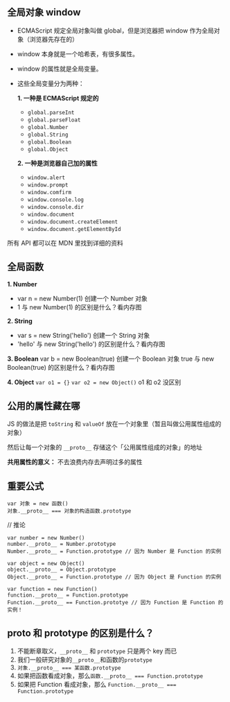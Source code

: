 ## 全局对象 window
- ECMAScript 规定全局对象叫做 global，但是浏览器把 window 作为全局对象（浏览器先存在的）

- window 本身就是一个哈希表，有很多属性。

- window 的属性就是全局变量。

- 这些全局变量分为两种：

  **1. 一种是 ECMAScript 规定的**
    - `global.parseInt`
    - `global.parseFloat`
    - `global.Number`
    - `global.String`
    - `global.Boolean`
    - `global.Object`
    
  **2. 一种是浏览器自己加的属性**
    - `window.alert`
    - `window.prompt`
    - `window.comfirm`
    - `window.console.log`
    - `window.console.dir`
    - `window.document`
    - `window.document.createElement`
    - `window.document.getElementById`
    
所有 API 都可以在 MDN 里找到详细的资料

## 全局函数

**1. Number**
  - var n = new Number(1) 创建一个 Number 对象
  - 1 与 new Number(1) 的区别是什么？看内存图
  
**2. String**
  - var s = new String('hello') 创建一个 String 对象
  - 'hello' 与 new String('hello') 的区别是什么？看内存图
  
**3. Boolean**
var b = new Boolean(true) 创建一个 Boolean 对象
true 与 new Boolean(true) 的区别是什么？看内存图

**4. Object** 
`var o1 = {}`
`var o2 = new Object()`
o1 和 o2 没区别


## 公用的属性藏在哪

JS 的做法是把 `toString` 和 `valueOf` 放在一个对象里（暂且叫做公用属性组成的对象）

然后让每一个对象的 `__proto__` 存储这个「公用属性组成的对象」的地址

**共用属性的意义：**
不去浪费内存去声明过多的属性

## 重要公式

```
var 对象 = new 函数()
对象.__proto__ === 对象的构造函数.prototype
```

// 推论

```
var number = new Number()
number.__proto__ = Number.prototype
Number.__proto__ = Function.prototype // 因为 Number 是 Function 的实例
```

```
var object = new Object()
object.__proto__ = Object.prototype
Object.__proto__ = Function.prototype // 因为 Object 是 Function 的实例
```

```
var function = new Function()
function.__proto__ = Function.prototype
Function.__proto__ == Function.prototye // 因为 Function 是 Function 的实例！
```

## __proto__ 和 prototype 的区别是什么？

 1. 不能断章取义，`__proto__` 和 `prototype` 只是两个 key 而已
 2. 我们一般研究对象的`__proto__`和函数的`prototype`
 3. `对象.__proto__ === 某函数.prototype`
 4. 如果把函数看成对象，那么`函数.__proto__ === Function.prototype`
 5. 如果把 Function 看成对象，那么 `Function.__proto__ === Function.prototype`
